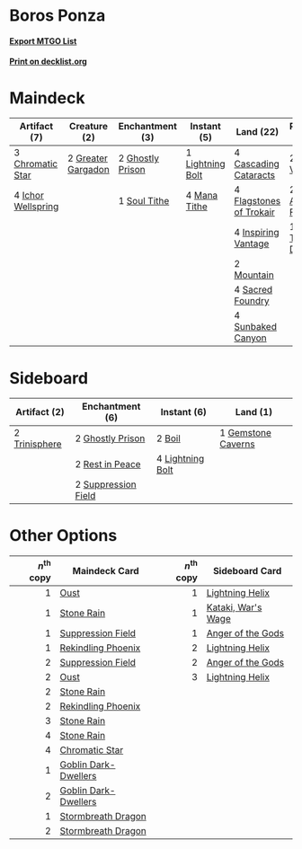 # Boros Ponza

#### [Export MTGO List](../collection/Boros%20Ponza/Boros%20Ponza.txt)
#### [Print on decklist.org](http://decklist.org/?deckmain=2%09Ajani%20Vengeant%0A4%09Boom/Bust%0A4%09Cascading%20Cataracts%0A2%09Chandra,%20Acolyte%20of%20Flame%0A1%09Chandra,%20Torch%20of%20Defiance%0A3%09Chromatic%20Star%0A4%09Crack%20the%20Earth%0A4%09Flagstones%20of%20Trokair%0A2%09Ghostly%20Prison%0A2%09Greater%20Gargadon%0A4%09Ichor%20Wellspring%0A4%09Inspiring%20Vantage%0A1%09Lightning%20Bolt%0A4%09Mana%20Tithe%0A4%09Molten%20Rain%0A2%09Mountain%0A4%09Pillage%0A4%09Sacred%20Foundry%0A1%09Soul%20Tithe%0A4%09Sunbaked%20Canyon&deckside=2%09Boil%0A1%09Gemstone%20Caverns%0A2%09Ghostly%20Prison%0A4%09Lightning%20Bolt%0A2%09Rest%20in%20Peace%0A2%09Suppression%20Field%0A2%09Trinisphere)
# Maindeck

|                                        Artifact (7)                                         |                                        Creature (2)                                         |                                      Enchantment (3)                                      |                                      Instant (5)                                       |                                            Land (22)                                             |                                           Planeswalker (5)                                            |                                       Sorcery (16)                                        |
|---------------------------------------------------------------------------------------------|---------------------------------------------------------------------------------------------|-------------------------------------------------------------------------------------------|----------------------------------------------------------------------------------------|--------------------------------------------------------------------------------------------------|-------------------------------------------------------------------------------------------------------|-------------------------------------------------------------------------------------------|
|3 [Chromatic Star](http://gatherer.wizards.com/Pages/Card/Details.aspx?multiverseid=135279)  |2 [Greater Gargadon](http://gatherer.wizards.com/Pages/Card/Details.aspx?multiverseid=370560)|2 [Ghostly Prison](http://gatherer.wizards.com/Pages/Card/Details.aspx?multiverseid=420683)|1 [Lightning Bolt](http://gatherer.wizards.com/Pages/Card/Details.aspx?multiverseid=806)|4 [Cascading Cataracts](http://gatherer.wizards.com/Pages/Card/Details.aspx?multiverseid=426942)  |2 [Ajani Vengeant](http://gatherer.wizards.com/Pages/Card/Details.aspx?multiverseid=174852)            |4 [Boom/Bust](http://gatherer.wizards.com/Pages/Card/Details.aspx?multiverseid=126218)     |
|4 [Ichor Wellspring](http://gatherer.wizards.com/Pages/Card/Details.aspx?multiverseid=389551)|                                                                                             |1 [Soul Tithe](http://gatherer.wizards.com/Pages/Card/Details.aspx?multiverseid=265372)    |4 [Mana Tithe](http://gatherer.wizards.com/Pages/Card/Details.aspx?multiverseid=122324) |4 [Flagstones of Trokair](http://gatherer.wizards.com/Pages/Card/Details.aspx?multiverseid=116733)|2 [Chandra, Acolyte of Flame](http://gatherer.wizards.com/Pages/Card/Details.aspx?multiverseid=466880) |4 [Crack the Earth](http://gatherer.wizards.com/Pages/Card/Details.aspx?multiverseid=74480)|
|                                                                                             |                                                                                             |                                                                                           |                                                                                        |4 [Inspiring Vantage](http://gatherer.wizards.com/Pages/Card/Details.aspx?multiverseid=417819)    |1 [Chandra, Torch of Defiance](http://gatherer.wizards.com/Pages/Card/Details.aspx?multiverseid=417683)|4 [Molten Rain](http://gatherer.wizards.com/Pages/Card/Details.aspx?multiverseid=425928)   |
|                                                                                             |                                                                                             |                                                                                           |                                                                                        |2 [Mountain](http://gatherer.wizards.com/Pages/Card/Details.aspx?multiverseid=439859)             |                                                                                                       |4 [Pillage](http://gatherer.wizards.com/Pages/Card/Details.aspx?multiverseid=14755)        |
|                                                                                             |                                                                                             |                                                                                           |                                                                                        |4 [Sacred Foundry](http://gatherer.wizards.com/Pages/Card/Details.aspx?multiverseid=405106)       |                                                                                                       |                                                                                           |
|                                                                                             |                                                                                             |                                                                                           |                                                                                        |4 [Sunbaked Canyon](http://gatherer.wizards.com/Pages/Card/Details.aspx?multiverseid=464196)      |                                                                                                       |                                                                                           |


# Sideboard

|                                     Artifact (2)                                      |                                       Enchantment (6)                                       |                                      Instant (6)                                       |                                          Land (1)                                           |
|---------------------------------------------------------------------------------------|---------------------------------------------------------------------------------------------|----------------------------------------------------------------------------------------|---------------------------------------------------------------------------------------------|
|2 [Trinisphere](http://gatherer.wizards.com/Pages/Card/Details.aspx?multiverseid=43545)|2 [Ghostly Prison](http://gatherer.wizards.com/Pages/Card/Details.aspx?multiverseid=420683)  |2 [Boil](http://gatherer.wizards.com/Pages/Card/Details.aspx?multiverseid=14630)        |1 [Gemstone Caverns](http://gatherer.wizards.com/Pages/Card/Details.aspx?multiverseid=122094)|
|                                                                                       |2 [Rest in Peace](http://gatherer.wizards.com/Pages/Card/Details.aspx?multiverseid=442021)   |4 [Lightning Bolt](http://gatherer.wizards.com/Pages/Card/Details.aspx?multiverseid=806)|                                                                                             |
|                                                                                       |2 [Suppression Field](http://gatherer.wizards.com/Pages/Card/Details.aspx?multiverseid=83617)|                                                                                        |                                                                                             |


# Other Options

|*n*<sup>th</sup> copy|                                         Maindeck Card                                         |*n*<sup>th</sup> copy|                                       Sideboard Card                                        |
|--------------------:|-----------------------------------------------------------------------------------------------|--------------------:|---------------------------------------------------------------------------------------------|
|                    1|[Oust](http://gatherer.wizards.com/Pages/Card/Details.aspx?multiverseid=401649)                |                    1|[Lightning Helix](http://gatherer.wizards.com/Pages/Card/Details.aspx?multiverseid=249386)   |
|                    1|[Stone Rain](http://gatherer.wizards.com/Pages/Card/Details.aspx?multiverseid=822)             |                    1|[Kataki, War's Wage](http://gatherer.wizards.com/Pages/Card/Details.aspx?multiverseid=382190)|
|                    1|[Suppression Field](http://gatherer.wizards.com/Pages/Card/Details.aspx?multiverseid=83617)    |                    1|[Anger of the Gods](http://gatherer.wizards.com/Pages/Card/Details.aspx?multiverseid=438682) |
|                    1|[Rekindling Phoenix](http://gatherer.wizards.com/Pages/Card/Details.aspx?multiverseid=439768)  |                    2|[Lightning Helix](http://gatherer.wizards.com/Pages/Card/Details.aspx?multiverseid=249386)   |
|                    2|[Suppression Field](http://gatherer.wizards.com/Pages/Card/Details.aspx?multiverseid=83617)    |                    2|[Anger of the Gods](http://gatherer.wizards.com/Pages/Card/Details.aspx?multiverseid=438682) |
|                    2|[Oust](http://gatherer.wizards.com/Pages/Card/Details.aspx?multiverseid=401649)                |                    3|[Lightning Helix](http://gatherer.wizards.com/Pages/Card/Details.aspx?multiverseid=249386)   |
|                    2|[Stone Rain](http://gatherer.wizards.com/Pages/Card/Details.aspx?multiverseid=822)             |                     |                                                                                             |
|                    2|[Rekindling Phoenix](http://gatherer.wizards.com/Pages/Card/Details.aspx?multiverseid=439768)  |                     |                                                                                             |
|                    3|[Stone Rain](http://gatherer.wizards.com/Pages/Card/Details.aspx?multiverseid=822)             |                     |                                                                                             |
|                    4|[Stone Rain](http://gatherer.wizards.com/Pages/Card/Details.aspx?multiverseid=822)             |                     |                                                                                             |
|                    4|[Chromatic Star](http://gatherer.wizards.com/Pages/Card/Details.aspx?multiverseid=135279)      |                     |                                                                                             |
|                    1|[Goblin Dark-Dwellers](http://gatherer.wizards.com/Pages/Card/Details.aspx?multiverseid=407620)|                     |                                                                                             |
|                    2|[Goblin Dark-Dwellers](http://gatherer.wizards.com/Pages/Card/Details.aspx?multiverseid=407620)|                     |                                                                                             |
|                    1|[Stormbreath Dragon](http://gatherer.wizards.com/Pages/Card/Details.aspx?multiverseid=373679)  |                     |                                                                                             |
|                    2|[Stormbreath Dragon](http://gatherer.wizards.com/Pages/Card/Details.aspx?multiverseid=373679)  |                     |                                                                                             |


